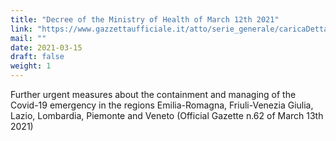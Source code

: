 ```yaml
---
title: "Decree of the Ministry of Health of March 12th 2021"
link: "https://www.gazzettaufficiale.it/atto/serie_generale/caricaDettaglioAtto/originario?atto.dataPubblicazioneGazzetta=2021-03-13&atto.codiceRedazionale=21A01593&elenco30giorni=false"
mail: ""
date: 2021-03-15
draft: false
weight: 1
---
```


Further urgent measures about the containment and managing of the Covid-19 emergency in the regions Emilia-Romagna, Friuli-Venezia Giulia, Lazio, Lombardia, Piemonte and Veneto (Official Gazette n.62 of March 13th 2021)
